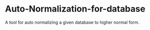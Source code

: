 # Auto-Normalization-for-database
A tool for auto normalizing a given database to higher normal form.
